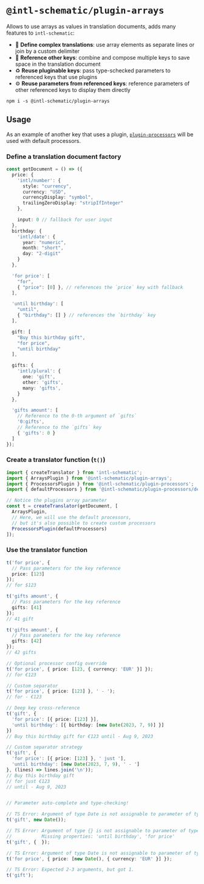 # `@intl-schematic/plugin-arrays`<!-- omit from toc -->

Allows to use arrays as values in translation documents, adds many features to `intl-schematic`:
- 💬 **Define complex translations**: use array elements as separate lines or join by a custom delimiter
- 📑 **Reference other keys**: combine and compose multiple keys to save space in the translation document
- ♻ **Reuse pluginable keys**: pass type-schecked parameters to referenced keys that use plugins
- ⚙ **Reuse parameters from referenced keys**: reference parameters of other referenced keys to display them directly

`npm i -s @intl-schematic/plugin-arrays`

## Usage

As an example of another key that uses a plugin, [`plugin-processors`](../processors/) will be used with default processors.

### Define a translation document factory

```ts
const getDocument = () => ({
  price: {
    'intl/number': {
      style: "currency",
      currency: "USD",
      currencyDisplay: "symbol",
      trailingZeroDisplay: "stripIfInteger"
    },

    input: 0 // fallback for user input
  },
  birthday: {
    'intl/date': {
      year: "numeric",
      month: "short",
      day: "2-digit"
    }
  },

  'for price': [
    "for",
    { "price": [0] }, // references the `price` key with fallback
  ],

  'until birthday': [
    "until",
    { "birthday": [] } // references the `birthday` key
  ],

  gift: [
    "Buy this birthday gift",
    "for price",
    "until birthday"
  ],

  gifts: {
    'intl/plural': {
      one: 'gift',
      other: 'gifts',
      many: 'gifts',
    }
  },

  'gifts amount': [
    // Reference to the 0-th argument of `gifts`
    '0:gifts',
    // Reference to the `gifts` key
    { 'gifts': 0 }
  ]
});
```

### Create a translator function (`t()`)

```ts
import { createTranslator } from 'intl-schematic';
import { ArraysPlugin } from '@intl-schematic/plugin-arrays';
import { ProcessorsPlugin } from '@intl-schematic/plugin-processors';
import { defaultProcessors } from '@intl-schematic/plugin-processors/default';

// Notice the plugins array parameter
const t = createTranslator(getDocument, [
  ArraysPlugin,
  // Here, we will use the default processors,
  // but it's also possible to create custom processors
  ProcessorsPlugin(defaultProcessors)
]);
```

### Use the translator function

```ts
t('for price', {
  // Pass parameters for the key reference
  price: [123]
});
// for $123

t('gifts amount', {
  // Pass parameters for the key reference
  gifts: [41]
});
// 41 gift

t('gifts amount', {
  // Pass parameters for the key reference
  gifts: [42]
});
// 42 gifts

// Optional processor config override
t('for price', { price: [123, { currency: 'EUR' }] });
// for €123

// Custom separator
t('for price', { price: [123] }, ' - ');
// for - €123

// Deep key cross-reference
t('gift', {
  'for price': [{ price: [123] }],
  'until birthday': [{ birthday: [new Date(2023, 7, 9)] }]
})
// Buy this birthday gift for €123 until - Aug 9, 2023

// Custom separator strategy
t('gift', {
  'for price': [{ price: [123] }, ' just '],
  'until birthday': [new Date(2023, 7, 9), ' - ']
}, (lines) => lines.join('\n'));
// Buy this birthday gift
// for just €123
// until - Aug 9, 2023


// Parameter auto-complete and type-checking!

// TS Error: Argument of type Date is not assignable to parameter of type {...}.
t('gift', new Date());

// TS Error: Argument of type {} is not assignable to parameter of type {...}.
//           Missing properties: 'until birthday', 'for price'
t('gift', {  });

// TS Error: Argument of type Date is not assignable to parameter of type number.
t('for price', { price: [new Date(), { currency: 'EUR' }] });

// TS Error: Expected 2-3 arguments, but got 1.
t('gift');
```
